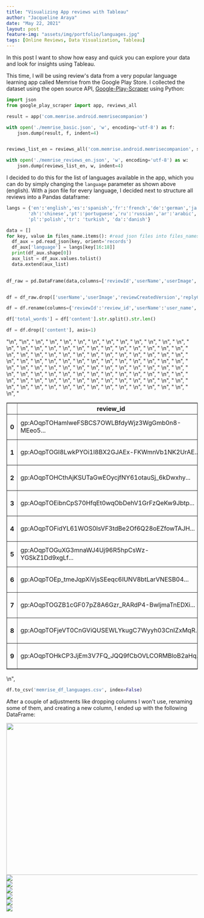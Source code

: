 ```yaml
---
title: "Visualizing App reviews with Tableau"
author: "Jacqueline Araya"
date: "May 22, 2021"
layout: post
feature-img: "assets/img/portfolio/languages.jpg"
tags: [Online Reviews, Data Visualization, Tableau]
---
```


In this post I want to show how easy and quick you can explore your data and look for insights using Tableau.

This time, I will be using review's data from a very popular language learning app called Memrise from the Google Play Store. I collected the dataset using the open source API, [Google-Play-Scraper](https://pypi.org/project/google-play-scraper/) using Python:


```python
import json
from google_play_scraper import app, reviews_all

result = app('com.memrise.android.memrisecompanion')

with open('./memrise_basic.json', 'w', encoding='utf-8') as f:
	json.dump(result, f, indent=4)


reviews_list_en = reviews_all('com.memrise.android.memrisecompanion', sleep_milliseconds=100, language='en')

with open('./memrise_reviews_en.json', 'w', encoding='utf-8') as w:
	json.dump(reviews_list_en, w, indent=4)
```

I decided to do this for the list of languages available in the app, which you can do by simply changing the `language` parameter as shown above (english). With a json file for every language, I decided next to structure all reviews into a Pandas dataframe:


```python
langs = {'en':'english','es':'spanish','fr':'french','de':'german','ja':'japanese','it':'italian','ko':'korean',\
		'zh':'chinese','pt':'portuguese','ru':'russian','ar':'arabic','nl':'dutch','sv':'swedish','no':'norwegian',\
		'pl':'polish','tr': 'turkish', 'da':'danish'}

data = []
for key, value in files_name.items(): #read json files into files_names dictionary
  df_aux = pd.read_json(key, orient='records')
  df_aux['language'] = langs[key[16:18]]
  print(df_aux.shape[0])
  aux_list = df_aux.values.tolist()
  data.extend(aux_list)
  

df_raw = pd.DataFrame(data,columns=['reviewId','userName','userImage','content','score','thumbsUpCount','reviewCreatedVersion','at','replyContent','repliedAt','language'])


df = df_raw.drop(['userName','userImage','reviewCreatedVersion','replyContent','repliedAt'], axis=1)

df = df.rename(columns={'reviewId':'review_id','userName':'user_name', 'thumbsUpCount':'thumbsup_count', 'at':'timestamp'})

df['total_words'] = df['content'].str.split().str.len()

df = df.drop(['content'], axis=1)
```

<div>
      "<style scoped>\n",
      "    .dataframe tbody tr th:only-of-type {\n",
      "        vertical-align: middle;\n",
      "    }\n",
      "\n",
      "    .dataframe tbody tr th {\n",
      "        vertical-align: top;\n",
      "    }\n",
      "\n",
      "    .dataframe thead th {\n",
      "        text-align: right;\n",
      "    }\n",
      "</style>\n",
      "<table border=\"1\" class=\"dataframe\">\n",
      "  <thead>\n",
      "    <tr style=\"text-align: right;\">\n",
      "      <th></th>\n",
      "      <th>review_id</th>\n",
      "      <th>score</th>\n",
      "      <th>thumbsup_count</th>\n",
      "      <th>timestamp</th>\n",
      "      <th>language</th>\n",
      "      <th>total_words</th>\n",
      "    </tr>\n",
      "  </thead>\n",
      "  <tbody>\n",
      "    <tr>\n",
      "      <th>0</th>\n",
      "      <td>gp:AOqpTOHamIweFSBCS7OWLBfdyWjz3WgGmb0n8-MEeo5...</td>\n",
      "      <td>2</td>\n",
      "      <td>0</td>\n",
      "      <td>2021-05-19 15:44:07</td>\n",
      "      <td>english</td>\n",
      "      <td>16.0</td>\n",
      "    </tr>\n",
      "    <tr>\n",
      "      <th>1</th>\n",
      "      <td>gp:AOqpTOGI8LwkPYOi1l8BX2GJAEx-FKWmnVb1NK2UrAE...</td>\n",
      "      <td>5</td>\n",
      "      <td>0</td>\n",
      "      <td>2021-05-19 15:16:39</td>\n",
      "      <td>english</td>\n",
      "      <td>1.0</td>\n",
      "    </tr>\n",
      "    <tr>\n",
      "      <th>2</th>\n",
      "      <td>gp:AOqpTOHCthAjKSUTaGwEOycjfNY61otauSj_6kDwxhy...</td>\n",
      "      <td>4</td>\n",
      "      <td>0</td>\n",
      "      <td>2021-05-19 14:49:37</td>\n",
      "      <td>english</td>\n",
      "      <td>12.0</td>\n",
      "    </tr>\n",
      "    <tr>\n",
      "      <th>3</th>\n",
      "      <td>gp:AOqpTOEibnCpS70HfqEt0wqObDehV1GrFzQeKw9Jbtp...</td>\n",
      "      <td>5</td>\n",
      "      <td>0</td>\n",
      "      <td>2021-05-19 14:44:03</td>\n",
      "      <td>english</td>\n",
      "      <td>4.0</td>\n",
      "    </tr>\n",
      "    <tr>\n",
      "      <th>4</th>\n",
      "      <td>gp:AOqpTOFidYL61WOS0IsVF3tdBe2Of6Q28oEZfowTAJH...</td>\n",
      "      <td>5</td>\n",
      "      <td>0</td>\n",
      "      <td>2021-05-19 14:28:16</td>\n",
      "      <td>english</td>\n",
      "      <td>15.0</td>\n",
      "    </tr>\n",
      "    <tr>\n",
      "      <th>5</th>\n",
      "      <td>gp:AOqpTOGuXG3mnaWJ4Uj96R5hpCsWz-YGSkZ1Dd9xgLf...</td>\n",
      "      <td>4</td>\n",
      "      <td>0</td>\n",
      "      <td>2021-05-19 12:41:31</td>\n",
      "      <td>english</td>\n",
      "      <td>9.0</td>\n",
      "    </tr>\n",
      "    <tr>\n",
      "      <th>6</th>\n",
      "      <td>gp:AOqpTOEp_tmeJqpXiVjsSEeqc6IUNV8btLarVNESB04...</td>\n",
      "      <td>5</td>\n",
      "      <td>0</td>\n",
      "      <td>2021-05-19 12:23:26</td>\n",
      "      <td>english</td>\n",
      "      <td>2.0</td>\n",
      "    </tr>\n",
      "    <tr>\n",
      "      <th>7</th>\n",
      "      <td>gp:AOqpTOGZB1cGF07pZ8A6Gzr_RARdP4-BwljmaTnEDXi...</td>\n",
      "      <td>5</td>\n",
      "      <td>0</td>\n",
      "      <td>2021-05-19 12:16:25</td>\n",
      "      <td>english</td>\n",
      "      <td>2.0</td>\n",
      "    </tr>\n",
      "    <tr>\n",
      "      <th>8</th>\n",
      "      <td>gp:AOqpTOFjeVT0CnGViQUSEWLYkugC7Wyyh03CnIZxMqR...</td>\n",
      "      <td>4</td>\n",
      "      <td>0</td>\n",
      "      <td>2021-05-19 11:06:25</td>\n",
      "      <td>english</td>\n",
      "      <td>3.0</td>\n",
      "    </tr>\n",
      "    <tr>\n",
      "      <th>9</th>\n",
      "      <td>gp:AOqpTOHkCP3JjEm3V7FQ_JQQ9fCbOVLCORMBloB2aHq...</td>\n",
      "      <td>5</td>\n",
      "      <td>0</td>\n",
      "      <td>2021-05-19 09:19:35</td>\n",
      "      <td>english</td>\n",
      "      <td>38.0</td>\n",
      "    </tr>\n",
      "  </tbody>\n",
      "</table>\n",
  </div>




```python
df.to_csv('memrise_df_languages.csv', index=False)

```

After a couple of adjustments like dropping columns I won't use, renaming some of them, and creating a new column, I ended up with the following DataFrame:




<img src="/assets/img/portfolio/memrise_reviews/histogram_counts.png" width="550" height="400" style="display: block; margin: auto;" />




<img src="/assets/img/portfolio/memrise_reviews/hist_perlanguage.png" style="display: block; margin: auto;" />




<img src="/assets/img/portfolio/memrise_reviews/cumulative_count_language_all.jpg"  style="display: block; margin: auto;" />




<img src="/assets/img/portfolio/memrise_reviews/fraction_count_language_all.jpg"  style="display: block; margin: auto;" />



<img src="/assets/img/portfolio/memrise_reviews/fraction_count_language_english.jpg"  style="display: block; margin: auto;" />



<img src="/assets/img/portfolio/memrise_reviews/reviewcount_evolution_basic.jpg"  style="display: block; margin: auto;" />



<img src="/assets/img/portfolio/memrise_reviews/trends_byyear.jpg"  style="display: block; margin: auto;" />

